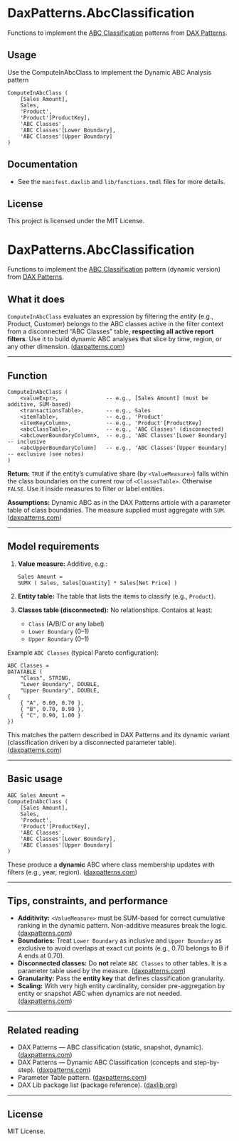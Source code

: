 # DaxPatterns.AbcClassification
Functions to implement the [ABC Classification](https://www.daxpatterns.com/abc-classification/) patterns from [DAX Patterns](https://www.daxpatterns.com/).

## Usage
Use the ComputeInAbcClass to implement the Dynamic ABC Analysis pattern
```
ComputeInAbcClass (
    [Sales Amount],
    Sales, 
    'Product',
    'Product'[ProductKey],
    'ABC Classes',
    'ABC Classes'[Lower Boundary],
    'ABC Classes'[Upper Boundary]
)
```

## Documentation

- See the `manifest.daxlib` and `lib/functions.tmdl` files for more details.


## License

This project is licensed under the MIT License.


# DaxPatterns.AbcClassification

Functions to implement the [ABC Classification](https://www.daxpatterns.com/abc-classification/) pattern (dynamic version) from [DAX Patterns](https://www.daxpatterns.com/).

## What it does

`ComputeInAbcClass` evaluates an expression by filtering the *entity* (e.g., Product, Customer) belongs to the ABC classes active in the filter context from  a disconnected “ABC Classes” table, **respecting all active report filters**. Use it to build dynamic ABC analyses that slice by time, region, or any other dimension. ([daxpatterns.com][1])

---

## Function

```DAX
ComputeInAbcClass (
    <valueExpr>,               -- e.g., [Sales Amount] (must be additive, SUM-based)
    <transactionsTable>,       -- e.g., Sales
    <itemTable>,               -- e.g., 'Product'
    <itemKeyColumn>,           -- e.g., 'Product'[ProductKey]
    <abcClassTable>,           -- e.g., 'ABC Classes' (disconnected)
    <abcLowerBoundaryColumn>,  -- e.g., 'ABC Classes'[Lower Boundary]  -- inclusive
    <abcUpperBoundaryColumn]   -- e.g., 'ABC Classes'[Upper Boundary]  -- exclusive (see notes)
)
```

**Return:** `TRUE` if the entity’s cumulative share (by `<ValueMeasure>`) falls within the class boundaries on the current row of `<ClassesTable>`. Otherwise `FALSE`. Use it inside measures to filter or label entities.

**Assumptions:** Dynamic ABC as in the DAX Patterns article with a parameter table of class boundaries. The measure supplied must aggregate with `SUM`. ([daxpatterns.com][1])

---

## Model requirements

1. **Value measure:** Additive, e.g.:

   ```DAX
   Sales Amount = 
   SUMX ( Sales, Sales[Quantity] * Sales[Net Price] )
   ```
2. **Entity table:** The table that lists the items to classify (e.g., `Product`).
3. **Classes table (disconnected):** No relationships. Contains at least:

   * `Class` (A/B/C or any label)
   * `Lower Boundary` (0–1)
   * `Upper Boundary` (0–1)

Example `ABC Classes` (typical Pareto configuration):

```DAX
ABC Classes = 
DATATABLE (
    "Class", STRING,
    "Lower Boundary", DOUBLE,
    "Upper Boundary", DOUBLE,
{
    { "A", 0.00, 0.70 },
    { "B", 0.70, 0.90 },
    { "C", 0.90, 1.00 }
})
```

This matches the pattern described in DAX Patterns and its dynamic variant (classification driven by a disconnected parameter table). ([daxpatterns.com][1])

---

## Basic usage

```DAX
ABC Sales Amount =
ComputeInAbcClass (
    [Sales Amount],
    Sales,
    'Product',
    'Product'[ProductKey],
    'ABC Classes',
    'ABC Classes'[Lower Boundary], 
    'ABC Classes'[Upper Boundary]
)

```

These produce a **dynamic** ABC where class membership updates with filters (e.g., year, region). ([daxpatterns.com][1])

---

## Tips, constraints, and performance

* **Additivity:** `<ValueMeasure>` must be SUM-based for correct cumulative ranking in the dynamic pattern. Non-additive measures break the logic. ([daxpatterns.com][1])
* **Boundaries:** Treat `Lower Boundary` as inclusive and `Upper Boundary` as exclusive to avoid overlaps at exact cut points (e.g., 0.70 belongs to B if A ends at 0.70).
* **Disconnected classes:** Do **not** relate `ABC Classes` to other tables. It is a parameter table used by the measure. ([daxpatterns.com][2])
* **Granularity:** Pass the **entity key** that defines classification granularity.
* **Scaling:** With very high entity cardinality, consider pre-aggregation by entity or snapshot ABC when dynamics are not needed. ([daxpatterns.com][1])

---

## Related reading

* DAX Patterns — ABC classification (static, snapshot, dynamic). ([daxpatterns.com][1])
* DAX Patterns — Dynamic ABC Classification (concepts and step-by-step). ([daxpatterns.com][1])
* Parameter Table pattern. ([daxpatterns.com][2])
* DAX Lib package list (package reference). ([daxlib.org][3])

---

## License

MIT License.

[1]: https://www.daxpatterns.com/abc-classification/ "ABC classification"
[2]: https://www.daxpatterns.com/parameter-table/ "Parameter table"
[3]: https://daxlib.org/packages/ "Packages - Extend Power BI with DAX Lib"

